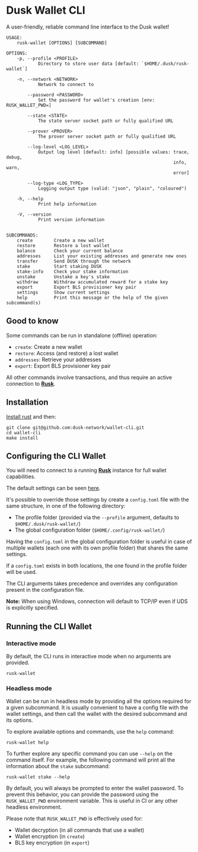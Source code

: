 # Dusk Wallet CLI

A user-friendly, reliable command line interface to the Dusk wallet!

```
USAGE:
    rusk-wallet [OPTIONS] [SUBCOMMAND]

OPTIONS:
    -p, --profile <PROFILE>
            Directory to store user data [default: `$HOME/.dusk/rusk-wallet`]

    -n, --network <NETWORK>
            Network to connect to

        --password <PASSWORD>
            Set the password for wallet's creation [env: RUSK_WALLET_PWD=]

        --state <STATE>
            The state server socket path or fully qualified URL

        --prover <PROVER>
            The prover server socket path or fully qualified URL

        --log-level <LOG_LEVEL>
            Output log level [default: info] [possible values: trace, debug,
                                                               info, warn,
                                                               error]

        --log-type <LOG_TYPE>
            Logging output type (valid: "json", "plain", "coloured")

    -h, --help
            Print help information

    -V, --version
            Print version information


SUBCOMMANDS:
    create        Create a new wallet
    restore       Restore a lost wallet
    balance       Check your current balance
    addresses     List your existing addresses and generate new ones
    transfer      Send DUSK through the network
    stake         Start staking DUSK
    stake-info    Check your stake information
    unstake       Unstake a key's stake
    withdraw      Withdraw accumulated reward for a stake key
    export        Export BLS provisioner key pair
    settings      Show current settings
    help          Print this message or the help of the given subcommand(s)
```

## Good to know

Some commands can be run in standalone (offline) operation:

- `create`: Create a new wallet
- `restore`: Access (and restore) a lost wallet
- `addresses`: Retrieve your addresses
- `export`: Export BLS provisioner key pair

All other commands involve transactions, and thus require an active connection to [**Rusk**](https://github.com/dusk-network/rusk).

## Installation

[Install rust](https://www.rust-lang.org/tools/install) and then:

```
git clone git@github.com:dusk-network/wallet-cli.git
cd wallet-cli
make install
```

## Configuring the CLI Wallet

You will need to connect to a running [**Rusk**](https://github.com/dusk-network/rusk) instance for full wallet capabilities.

The default settings can be seen [here](https://github.com/dusk-network/wallet-cli/blob/main/default.config.toml).

It's possible to override those settings by create a `config.toml` file with the same structure, in one of the following
directory:

- The profile folder (provided via the `--profile` argument, defaults to `$HOME/.dusk/rusk-wallet/`)
- The global configuration folder (`$HOME/.config/rusk-wallet/`)

Having the `config.toml` in the global configuration folder is useful in case of multiple wallets (each one with its own profile folder) that shares the same settings.

If a `config.toml` exists in both locations, the one found in the profile folder will be used.

The CLI arguments takes precedence and overrides any configuration present in the configuration file.

**Note:** When using Windows, connection will default to TCP/IP even if UDS is explicitly specified.

## Running the CLI Wallet

### Interactive mode

By default, the CLI runs in interactive mode when no arguments are provided.

```
rusk-wallet
```

### Headless mode

Wallet can be run in headless mode by providing all the options required for a given subcommand. It is usually convenient to have a config file with the wallet settings, and then call the wallet with the desired subcommand and its options.

To explore available options and commands, use the `help` command:

```
rusk-wallet help
```

To further explore any specific command you can use `--help` on the command itself. For example, the following command will print all the information about the `stake` subcommand:

```
rusk-wallet stake --help
```

By default, you will always be prompted to enter the wallet password. To prevent this behavior, you can provide the password using the `RUSK_WALLET_PWD` environment variable. This is useful in CI or any other headless environment.

Please note that `RUSK_WALLET_PWD` is effectively used for:

- Wallet decryption (in all commands that use a wallet)
- Wallet encryption (in `create`)
- BLS key encryption (in `export`)
